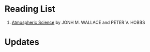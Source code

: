 # Reading List
1. [Atmospheric Science](http://cup.aos.wisc.edu/453/2016/readings/Atmospheric_Science-Wallace_Hobbs.pdf) by JONH M. WALLACE and PETER V. HOBBS









# Updates
